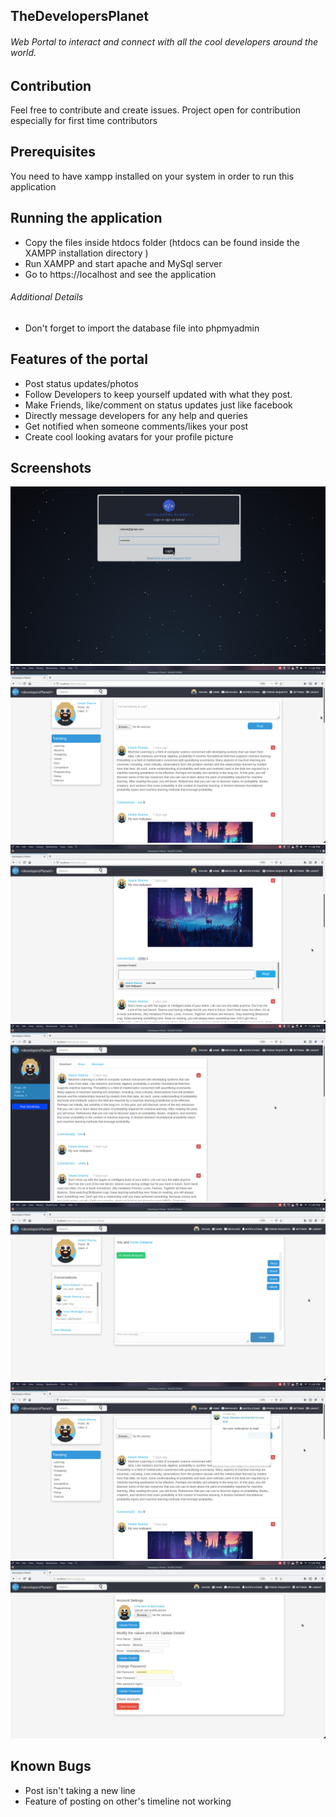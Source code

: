 ## TheDevelopersPlanet
###### Web Portal to interact and connect with all the cool developers around the world.

## Contribution
Feel free to contribute and create issues.
Project open for contribution especially for first time contributors

## Prerequisites
You need to have xampp installed on your system in order to run this application

## Running the application
+ Copy the files inside htdocs folder (htdocs can be found inside the XAMPP installation directory )
+ Run XAMPP and start apache and MySql server
+ Go to https://localhost and see the application

###### Additional Details
+ Don't forget to import the database file into phpmyadmin

## Features of the portal
+ Post status updates/photos
+ Follow Developers to keep yourself updated with what they post.
+ Make Friends, like/comment on status updates just like facebook
+ Directly message developers for any help and queries
+ Get notified when someone comments/likes your post
+ Create cool looking avatars for your profile picture

## Screenshots
![Login Page](docs/1.png)
![Home Page](docs/2.png)
![Profile Page](docs/3.png)
![Settings Page](docs/4.png)
![Settings Page](docs/5.png)
![Settings Page](docs/6.png)
![Settings Page](docs/7.png)

## Known Bugs
+ Post isn't taking a new line
+ Feature of posting on other's timeline not working
